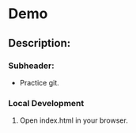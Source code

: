 # Demo

## Description:

### Subheader:

- Practice git.

### Local Development

1. Open index.html in your browser.
